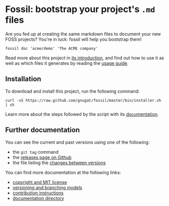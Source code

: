 # Fossil: bootstrap your project's `.md` files

Are you fed up at creating the same markdown files to document your new FOSS
projects? You're in luck: fossil will help you bootstrap them!

    fossil doc 'acme/demo' 'The ACME company'

Read more about this project in [its introduction](doc/01-introduction.md), and
find out how to use it as well as which files it generates by reading the
[usage guide](doc/03-usage.md).

## Installation

To download and install this project, run the following command:

    curl -sS https://raw.github.com/gnugat/fossil/master/bin/installer.sh | sh

Learn more about the steps followed by the script with its
[documentation](doc/02-installation.md).

## Further documentation

You can see the current and past versions using one of the following:

* the `git tag` command
* the [releases page on Github](https://github.com/gnugat/fossil/releases)
* the file listing the [changes between versions](CHANGELOG.md)

You can find more documentation at the following links:

* [copyright and MIT license](LICENSE)
* [versioning and branching models](VERSIONING.md)
* [contribution instructions](CONTRIBUTING.md)
* [documentation directory](doc)
